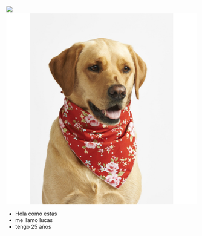 

<div class="center">
    <img src="https://instagram.faep4-1.fna.fbcdn.net/v/t51.2885-19/s320x320/103625243_725817748227458_4394321882451694663_n.jpg?_nc_ht=instagram.faep4-1.fna.fbcdn.net&_nc_ohc=VuSwou6KSwwAX83TDvd&oh=5eca09218e35d6b5c50b421ee1017fba&oe=5F59CCA3">
</div>

<div class="materiales">
<div class="material">
    <img src="red_vintage_primrose_dog_bandana.jpg">
    <div>
    <ul>
       <li>Hola como estas</li>
       <li>me llamo lucas</li>
        <li>tengo 25 años </li>
    </ul> 
</div>
</div>

